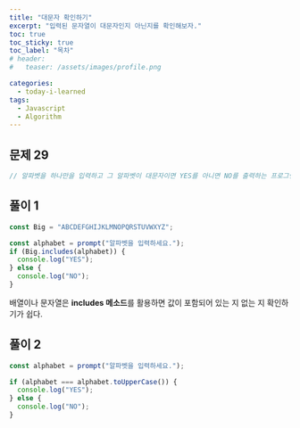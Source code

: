 ```yaml
---
title: "대문자 확인하기"
excerpt: "입력된 문자열이 대문자인지 아닌지를 확인해보자."
toc: true
toc_sticky: true
toc_label: "목차"
# header:
#   teaser: /assets/images/profile.png

categories:
  - today-i-learned
tags:
  - Javascript
  - Algorithm
---
```


## 문제 29

```js
// 알파벳을 하나만을 입력하고 그 알파벳이 대문자이면 YES를 아니면 NO를 출력하는 프로그램을 만들자.
```

## 풀이 1

```js
const Big = "ABCDEFGHIJKLMNOPQRSTUVWXYZ";

const alphabet = prompt("알파벳을 입력하세요.");
if (Big.includes(alphabet)) {
  console.log("YES");
} else {
  console.log("NO");
}
```

배열이나 문자열은 **includes 메소드**를 활용하면 값이 포함되어 있는 지 없는 지 확인하기가 쉽다.

## 풀이 2

```js
const alphabet = prompt("알파벳을 입력하세요.");

if (alphabet === alphabet.toUpperCase()) {
  console.log("YES");
} else {
  console.log("NO");
}
```
